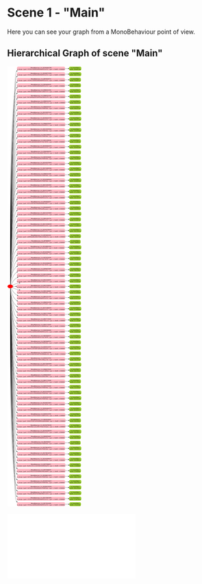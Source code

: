 # Scene 1 - "Main"
Here you can see your graph from a MonoBehaviour point of view.

## Hierarchical Graph of scene "Main"

![Alt text](./Main/Main_monobehaviour_dot.svg)

![Annidate View](parser_xml/index.html ':include :type=iframe width=100% height=800px')
